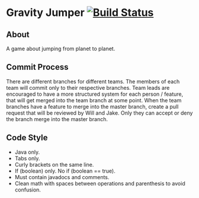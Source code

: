 # Gravity Jumper [![Build Status](https://travis-ci.org/RMHSProgrammingClub/Gravity-Jumper.svg?branch=master)](https://travis-ci.org/RMHSProgrammingClub/Gravity-Jumper)

## About ##
A game about jumping from planet to planet.

## Commit Process ##
There are different branches for different teams. The members of each team will
commit only to their respective branches. Team leads are encouraged to have
a more structured system for each person / feature, that will get merged into
the team branch at some point. When the team branches have a feature to merge
into the master branch, create a pull request that will be reviewed by Will
and Jake. Only they can accept or deny the branch merge into the master branch.

## Code Style ##
 - Java only.
 - Tabs only.
 - Curly brackets on the same line.
 - If (boolean) only. No if (boolean == true).
 - Must contain javadocs and comments.
 - Clean math with spaces between operations and parenthesis to avoid confusion.
